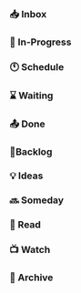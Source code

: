 
### 📥 Inbox

### 🚧 In-Progress

### 🕚 Schedule

### ⌛ Waiting

### 📤 Done

### 📁Backlog

### 💡 Ideas

### 🔜 Someday

### 📖 Read

### 📺 Watch

### 🧊 Archive